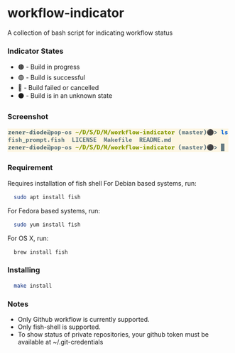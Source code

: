 # workflow-indicator
A collection of bash script for indicating workflow status

### Indicator States
  * 🟤 - Build in progress
  * 🟢 - Build is successful
  * 🔴 - Build failed or cancelled
  * ⚫ - Build is in an unknown state

### Screenshot
<img src="https://github.com/zenon8adams/workflow-indicator/blob/master/screenshot.png" alt="screenshot"/>

### Requirement
  Requires installation of fish shell
  For Debian based systems, run:
```sh
  sudo apt install fish
```
  For Fedora based systems, run:
```sh
  sudo yum install fish
```
  For OS X, run:
```sh
  brew install fish
```

### Installing
```sh
  make install
```

### Notes
 * Only Github workflow is currently supported.
 * Only fish-shell is supported.
 * To show status of private repositories,
   your github token must be available at ~/.git-credentials
